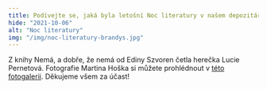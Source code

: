 ```yaml
---
title: Podívejte se, jaká byla letošní Noc literatury v našem depozitáři v Brandýse
hide: "2021-10-06"
alt: "Noc literatury"
img: "/img/noc-literatury-brandys.jpg"
---
```


Z knihy Nemá, a dobře, že nemá od Ediny Szvoren četla herečka Lucie Pernetová.
Fotografie Martina Hoška si můžete prohlédnout v [této
fotogalerii](https://www.flickr.com/photos/145636261@N02/albums/72157719913418648).
Děkujeme všem za účast!
